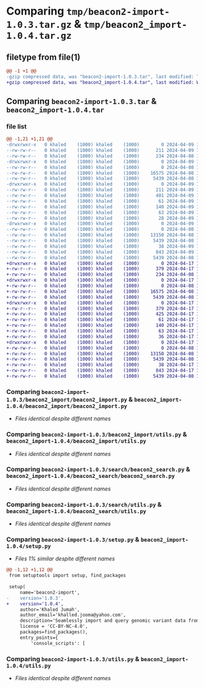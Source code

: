 # Comparing `tmp/beacon2-import-1.0.3.tar.gz` & `tmp/beacon2_import-1.0.4.tar.gz`

## filetype from file(1)

```diff
@@ -1 +1 @@
-gzip compressed data, was "beacon2-import-1.0.3.tar", last modified: Tue Apr  9 13:21:39 2024, max compression
+gzip compressed data, was "beacon2_import-1.0.4.tar", last modified: Wed Apr 17 10:31:08 2024, max compression
```

## Comparing `beacon2-import-1.0.3.tar` & `beacon2_import-1.0.4.tar`

### file list

```diff
@@ -1,21 +1,21 @@
-drwxrwxr-x   0 khaled    (1000) khaled    (1000)        0 2024-04-09 13:21:39.537159 beacon2-import-1.0.3/
--rw-rw-r--   0 khaled    (1000) khaled    (1000)      211 2024-04-09 13:21:39.537159 beacon2-import-1.0.3/PKG-INFO
--rw-rw-r--   0 khaled    (1000) khaled    (1000)      234 2024-04-08 12:42:00.000000 beacon2-import-1.0.3/README.md
-drwxrwxr-x   0 khaled    (1000) khaled    (1000)        0 2024-04-09 13:21:39.533159 beacon2-import-1.0.3/beacon2_import/
--rw-rw-r--   0 khaled    (1000) khaled    (1000)        0 2024-04-08 11:28:20.000000 beacon2-import-1.0.3/beacon2_import/__init__.py
--rw-rw-r--   0 khaled    (1000) khaled    (1000)    16575 2024-04-08 11:19:40.000000 beacon2-import-1.0.3/beacon2_import/beacon2_import.py
--rw-rw-r--   0 khaled    (1000) khaled    (1000)     5439 2024-04-08 11:27:46.000000 beacon2-import-1.0.3/beacon2_import/utils.py
-drwxrwxr-x   0 khaled    (1000) khaled    (1000)        0 2024-04-09 13:21:39.533159 beacon2-import-1.0.3/beacon2_import.egg-info/
--rw-rw-r--   0 khaled    (1000) khaled    (1000)      211 2024-04-09 13:21:39.000000 beacon2-import-1.0.3/beacon2_import.egg-info/PKG-INFO
--rw-rw-r--   0 khaled    (1000) khaled    (1000)      401 2024-04-09 13:21:39.000000 beacon2-import-1.0.3/beacon2_import.egg-info/SOURCES.txt
--rw-rw-r--   0 khaled    (1000) khaled    (1000)       61 2024-04-09 13:21:39.000000 beacon2-import-1.0.3/beacon2_import.egg-info/dependency_links.txt
--rw-rw-r--   0 khaled    (1000) khaled    (1000)      140 2024-04-09 13:21:39.000000 beacon2-import-1.0.3/beacon2_import.egg-info/entry_points.txt
--rw-rw-r--   0 khaled    (1000) khaled    (1000)       63 2024-04-09 13:21:39.000000 beacon2-import-1.0.3/beacon2_import.egg-info/requires.txt
--rw-rw-r--   0 khaled    (1000) khaled    (1000)       28 2024-04-09 13:21:39.000000 beacon2-import-1.0.3/beacon2_import.egg-info/top_level.txt
-drwxrwxr-x   0 khaled    (1000) khaled    (1000)        0 2024-04-09 13:21:39.537159 beacon2-import-1.0.3/search/
--rw-rw-r--   0 khaled    (1000) khaled    (1000)        0 2024-04-08 11:28:15.000000 beacon2-import-1.0.3/search/__init__.py
--rw-rw-r--   0 khaled    (1000) khaled    (1000)    13150 2024-04-08 11:19:47.000000 beacon2-import-1.0.3/search/beacon2_search.py
--rw-rw-r--   0 khaled    (1000) khaled    (1000)     5439 2024-04-08 11:27:52.000000 beacon2-import-1.0.3/search/utils.py
--rw-rw-r--   0 khaled    (1000) khaled    (1000)       38 2024-04-09 13:21:39.537159 beacon2-import-1.0.3/setup.cfg
--rw-rw-r--   0 khaled    (1000) khaled    (1000)      843 2024-04-09 13:21:16.000000 beacon2-import-1.0.3/setup.py
--rw-rw-r--   0 khaled    (1000) khaled    (1000)     5439 2024-04-08 12:17:34.000000 beacon2-import-1.0.3/utils.py
+drwxrwxr-x   0 khaled    (1000) khaled    (1000)        0 2024-04-17 10:31:08.126745 beacon2_import-1.0.4/
+-rw-r--r--   0 khaled    (1000) khaled    (1000)      379 2024-04-17 10:31:08.126745 beacon2_import-1.0.4/PKG-INFO
+-rw-rw-r--   0 khaled    (1000) khaled    (1000)      234 2024-04-08 12:42:00.000000 beacon2_import-1.0.4/README.md
+drwxrwxr-x   0 khaled    (1000) khaled    (1000)        0 2024-04-17 10:31:08.122745 beacon2_import-1.0.4/beacon2_import/
+-rw-rw-r--   0 khaled    (1000) khaled    (1000)        0 2024-04-08 11:28:20.000000 beacon2_import-1.0.4/beacon2_import/__init__.py
+-rw-rw-r--   0 khaled    (1000) khaled    (1000)    16575 2024-04-08 11:19:40.000000 beacon2_import-1.0.4/beacon2_import/beacon2_import.py
+-rw-rw-r--   0 khaled    (1000) khaled    (1000)     5439 2024-04-08 11:27:46.000000 beacon2_import-1.0.4/beacon2_import/utils.py
+drwxrwxr-x   0 khaled    (1000) khaled    (1000)        0 2024-04-17 10:31:08.126745 beacon2_import-1.0.4/beacon2_import.egg-info/
+-rw-r--r--   0 khaled    (1000) khaled    (1000)      379 2024-04-17 10:31:08.000000 beacon2_import-1.0.4/beacon2_import.egg-info/PKG-INFO
+-rw-rw-r--   0 khaled    (1000) khaled    (1000)      425 2024-04-17 10:31:08.000000 beacon2_import-1.0.4/beacon2_import.egg-info/SOURCES.txt
+-rw-rw-r--   0 khaled    (1000) khaled    (1000)       61 2024-04-17 10:31:08.000000 beacon2_import-1.0.4/beacon2_import.egg-info/dependency_links.txt
+-rw-rw-r--   0 khaled    (1000) khaled    (1000)      140 2024-04-17 10:31:08.000000 beacon2_import-1.0.4/beacon2_import.egg-info/entry_points.txt
+-rw-rw-r--   0 khaled    (1000) khaled    (1000)       63 2024-04-17 10:31:08.000000 beacon2_import-1.0.4/beacon2_import.egg-info/requires.txt
+-rw-rw-r--   0 khaled    (1000) khaled    (1000)       36 2024-04-17 10:31:08.000000 beacon2_import-1.0.4/beacon2_import.egg-info/top_level.txt
+drwxrwxr-x   0 khaled    (1000) khaled    (1000)        0 2024-04-17 10:31:08.126745 beacon2_import-1.0.4/beacon2_search/
+-rw-rw-r--   0 khaled    (1000) khaled    (1000)        0 2024-04-08 11:28:15.000000 beacon2_import-1.0.4/beacon2_search/__init__.py
+-rw-rw-r--   0 khaled    (1000) khaled    (1000)    13150 2024-04-08 11:19:47.000000 beacon2_import-1.0.4/beacon2_search/beacon2_search.py
+-rw-rw-r--   0 khaled    (1000) khaled    (1000)     5439 2024-04-08 11:27:52.000000 beacon2_import-1.0.4/beacon2_search/utils.py
+-rw-rw-r--   0 khaled    (1000) khaled    (1000)       38 2024-04-17 10:31:08.126745 beacon2_import-1.0.4/setup.cfg
+-rw-rw-r--   0 khaled    (1000) khaled    (1000)      843 2024-04-17 10:30:40.000000 beacon2_import-1.0.4/setup.py
+-rw-rw-r--   0 khaled    (1000) khaled    (1000)     5439 2024-04-08 12:17:34.000000 beacon2_import-1.0.4/utils.py
```

### Comparing `beacon2-import-1.0.3/beacon2_import/beacon2_import.py` & `beacon2_import-1.0.4/beacon2_import/beacon2_import.py`

 * *Files identical despite different names*

### Comparing `beacon2-import-1.0.3/beacon2_import/utils.py` & `beacon2_import-1.0.4/beacon2_import/utils.py`

 * *Files identical despite different names*

### Comparing `beacon2-import-1.0.3/search/beacon2_search.py` & `beacon2_import-1.0.4/beacon2_search/beacon2_search.py`

 * *Files identical despite different names*

### Comparing `beacon2-import-1.0.3/search/utils.py` & `beacon2_import-1.0.4/beacon2_search/utils.py`

 * *Files identical despite different names*

### Comparing `beacon2-import-1.0.3/setup.py` & `beacon2_import-1.0.4/setup.py`

 * *Files 1% similar despite different names*

```diff
@@ -1,12 +1,12 @@
 from setuptools import setup, find_packages
 
 setup(
     name='beacon2-import',
-    version='1.0.3',
+    version='1.0.4',
     author='Khaled Jumah',
     author_email='khalled.jooma@yahoo.com',
     description='Seamlessly import and query genomic variant data from a beacon',
     license = 'CC-BY-NC-4.0',
     packages=find_packages(),
     entry_points={
         'console_scripts': [
```

### Comparing `beacon2-import-1.0.3/utils.py` & `beacon2_import-1.0.4/utils.py`

 * *Files identical despite different names*

